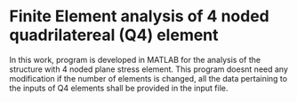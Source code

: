 # Finite Element analysis of 4 noded quadrilatereal (Q4) element 
In this work, program is developed in MATLAB for the analysis of the structure with 4 noded plane stress element. This program doesnt need any modification if the number of elements is changed, all the data pertaining to the inputs of Q4 elements shall be provided in the input file.
